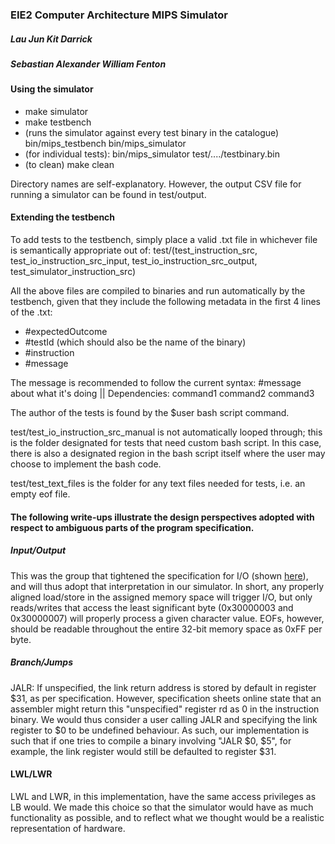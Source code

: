 ### EIE2 Computer Architecture MIPS Simulator
##### Lau Jun Kit Darrick
##### Sebastian Alexander William Fenton


#### Using the simulator
* make simulator
* make testbench
* (runs the simulator against every test binary in the catalogue) bin/mips_testbench bin/mips_simulator
* (for individual tests): bin/mips_simulator test/..../testbinary.bin
* (to clean) make clean 

Directory names are self-explanatory. However, the output CSV file for running a simulator can be found in test/output.

#### Extending the testbench
To add tests to the testbench, simply place a valid .txt file in whichever file is semantically appropriate out of: test/(test_instruction_src, test_io_instruction_src_input, test_io_instruction_src_output, test_simulator_instruction_src) 

All the above files are compiled to binaries and run automatically by the testbench, given that they include the following metadata in the first 4 lines of the .txt: 
* #expectedOutcome
* #testId   (which should also be the name of the binary)
* #instruction
* #message

The message is recommended to follow the current syntax: #message about what it's doing || Dependencies: command1 command2 command3 

The author of the tests is found by the $user bash script command.

test/test_io_instruction_src_manual is not automatically looped through; this is the folder designated for tests that need custom bash script. In this case, there is also a designated region in the bash script itself where the user may choose to implement the bash code.

test/test_text_files is the folder for any text files needed for tests, i.e. an empty eof file.

#### The following write-ups illustrate the design perspectives adopted with respect to ambiguous parts of the program specification.

##### Input/Output
This was the group that tightened the specification for I/O (shown [here](https://github.com/m8pple/arch2-2018-cw/issues/42#issuecomment-437190800)), and will thus adopt that interpretation in our simulator. In short, any properly aligned load/store in the assigned memory space will trigger I/O, but only reads/writes that access the least significant byte (0x30000003 and 0x30000007) will properly process a given character value. EOFs, however, should be readable throughout the entire 32-bit memory space as 0xFF per byte.

##### Branch/Jumps
JALR: If unspecified, the link return address is stored by default in register $31, as per specification. However, specification sheets online state that an assembler might return this "unspecified" register rd as 0 in the instruction binary. We would thus consider a user calling JALR and specifying the link register to $0 to be undefined behaviour. As such, our implementation is such that if one tries to compile a binary involving "JALR $0, $5", for example, the link register would still be defaulted to register $31.

#### LWL/LWR
LWL and LWR, in this implementation, have the same access privileges as LB would. We made this choice so that the simulator would have as much functionality as possible, and to reflect what we thought would be a realistic representation of hardware. 
